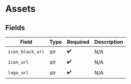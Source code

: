 # Assets


## Fields

| Field              | Type               | Required           | Description        |
| ------------------ | ------------------ | ------------------ | ------------------ |
| `icon_black_url`   | *str*              | :heavy_check_mark: | N/A                |
| `icon_url`         | *str*              | :heavy_check_mark: | N/A                |
| `logo_url`         | *str*              | :heavy_check_mark: | N/A                |